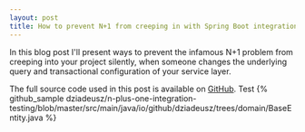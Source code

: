 ```yaml
---
layout: post
title: How to prevent N+1 from creeping in with Spring Boot integration testing
---
```


In this blog post I'll present ways to prevent the infamous N+1 problem from creeping into your project silently, when someone changes the underlying query and transactional configuration of your service layer. 

The full source code used in this post is available on [GitHub](https://github.com/dziadeusz/n-plus-one-integration-testing).
Test
{% github_sample dziadeusz/n-plus-one-integration-testing/blob/master/src/main/java/io/github/dziadeusz/trees/domain/BaseEntity.java %}
